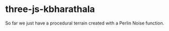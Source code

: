 # three-js-kbharathala

So far we just have a procedural terrain created with a Perlin Noise function. 
